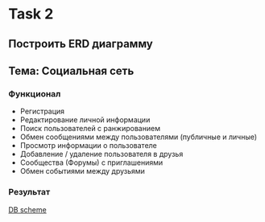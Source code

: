 # Task 2
## Построить ERD диаграмму
## Тема: Социальная сеть
### Функционал
+ Регистрация
+ Редактирование личной информации
+ Поиск пользователей с ранжированием
+ Обмен сообщениями между пользователями (публичные и личные)
+ Просмотр информации о пользователе
+ Добавление / удаление пользователя в друзья
+ Сообщества (Форумы) с приглашениями
+ Обмен событиями между друзьями

### Результат
[DB scheme](../task2/db.png)
